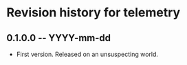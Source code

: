 # Revision history for telemetry

## 0.1.0.0 -- YYYY-mm-dd

* First version. Released on an unsuspecting world.
